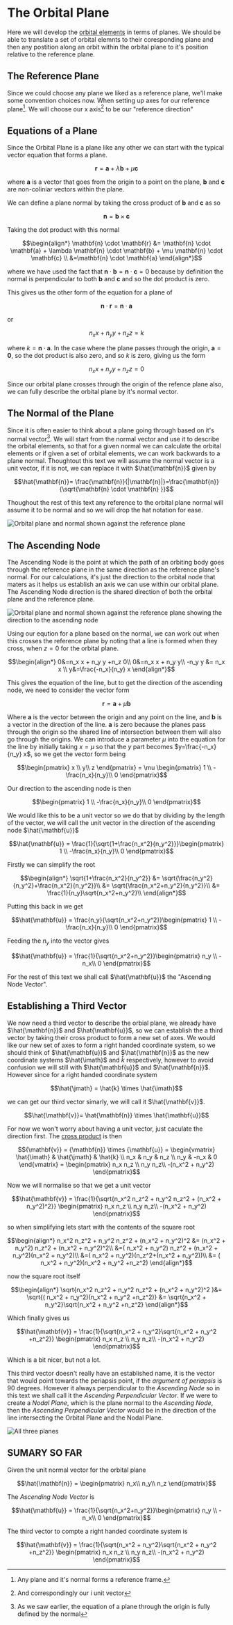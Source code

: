 # The Orbital Plane

Here we will develop the [orbital elements](https://en.wikipedia.org/wiki/Orbital_elements) in terms of planes. We should be able to translate a set of orbital elemnts to their coresponding plane and then any postition along an orbit within the orbital plane to it's position relative to the reference plane.

## The Reference Plane

Since we could choose any plane we liked as a reference plane, we'll make some convention choices now. When setting up axes for our reference plane[^1]. We will choose our x axis[^2] to be our "reference direction"


[^1]:Any plane and it's normal forms a reference frame.
[^2]:And correspondingly our i unit vector

## Equations of a Plane

Since the Orbital Plane is a plane like any other we can start with the typical vector equation that forms a plane.

``` math
\mathbf{r} = \mathbf{a} + \lambda \mathbf{b} + \mu \mathbf{c}
```
where $\mathbf{a}$ is a vector that goes from the origin to a point on the plane, $\mathbf{b}$ and $\mathbf{c}$ are non-coliniar vectors within the plane.

We can define a plane normal by taking the cross product of $\mathbf{b}$ and $\mathbf{c}$ as so
``` math
\mathbf{n} = \mathbf{b} \times \mathbf{c}
```
Taking the dot product with this normal

``` math
\begin{align*}
\mathbf{n} \cdot \mathbf{r} &= \mathbf{n} \cdot  \mathbf{a} + \lambda \mathbf{n} \cdot  \mathbf{b} + \mu \mathbf{n} \cdot \mathbf{c} \\
&=\mathbf{n} \cdot  \mathbf{a}
\end{align*}
```
where we have used the fact that $\mathbf{n} \cdot  \mathbf{b} = \mathbf{n} \cdot \mathbf{c} = 0$ because by definition the normal is perpendicular to both $\mathbf{b}$ and $\mathbf{c}$ and so the dot product is zero.

This gives us the other form of the equation for a plane of
``` math
\mathbf{n} \cdot \mathbf{r}=\mathbf{n} \cdot  \mathbf{a}
```
or
``` math
n_x x + n_y y +n_z z=k
```
where $k = \mathbf{n} \cdot  \mathbf{a}$.
In the case where the plane passes through the origin, $\mathbf{a}=\mathbf{0}$, so the dot product is also zero, and so $k$ is zero, giving us the form
``` math
n_x x + n_y y +n_z z=0
```

Since our orbital plane crosses through the origin of the refence plane also, we can fully describe the orbital plane by it's normal vector.

## The Normal of the Plane

Since it is often easier to think about a plane going through based on it's normal vector[^3]. We will start from the normal vector and use it to describe the orbital elements, so that for a given normal we can calculate the orbital elements or if given a set of orbital elements, we can work backwards to a plane normal. Thoughtout this text we will assume the normal vector is a unit vector, if it is not, we can replace it with $\hat{\mathbf{n}}$ given by

``` math
\hat{\mathbf{n}}= \frac{\mathbf{n}}{|\mathbf{n}|}=\frac{\mathbf{n}}{\sqrt{\mathbf{n} \cdot \mathbf{n} }}
```

Thoughout the rest of this text any reference to the orbital plane normal will assume it to be normal and so we will drop the hat notation for ease.

![Orbital plane and normal shown against the reference plane](./img/plane1.png)

[^3]: As we saw earlier, the equation of a plane through the origin is fully defined by the normal

## The Ascending Node

The Ascending Node is the point at which the path of an orbiting body goes through the reference plane in the same direction as the reference plane's normal. For our calculations, it's just the direction to the orbital node that maters as it helps us establish an axis we can use within our orbital plane. The Ascending Node direction is the shared direction of both the orbital plane and the reference plane.

![Orbital plane and normal shown against the reference plane showing the direction to the ascending node](./img/plain2.png)

Using our eqution for a plane based on the normal, we can work out when this crosses the reference plane by noting that a line is formed when they cross, when $z=0$ for the orbital plane.
``` math
\begin{align*}
0&=n_x x + n_y y +n_z 0\\
0&=n_x x + n_y y\\
-n_y y &= n_x x \\
y&=\frac{-n_x}{n_y} x
\end{align*}
```
This gives the equation of the line, but to get the direction of the ascending node, we need to consider the vector form
``` math
\mathbf{r} = \mathbf{a} + \mu \mathbf{b}
```
Where $\mathbf{a}$ is the vector between the origin and any point on the line, and $\mathbf{b}$ is a vector in the direction of the line. $\mathbf{a}$ is zero because the planes pass through the origin so the shared line of intersection between them will also go through the origins. We can introduce a parameter $\mu$ into the equation for the line by initially taking $x=\mu$ so that the $y$ part becomes $y=\frac{-n_x}{n_y} x$, so we get the vector form being

``` math
\begin{pmatrix}
x \\
y\\
z
\end{pmatrix} = \mu \begin{pmatrix}
1 \\
-\frac{n_x}{n_y}\\
0
\end{pmatrix}
```
Our direction to the ascending node is then 
``` math
\begin{pmatrix}
1 \\
-\frac{n_x}{n_y}\\
0
\end{pmatrix}
```
We would like this to be a unit vector so we do that by dividing by the length of the vector, we will call the unit vector in the direction of the ascending node $\hat{\mathbf{u}}$

``` math
\hat{\mathbf{u}} = \frac{1}{\sqrt{1+\frac{n_x^2}{n_y^2}}}\begin{pmatrix}
1 \\
-\frac{n_x}{n_y}\\
0
\end{pmatrix}
```
Firstly we can simplify the root

``` math
\begin{align*}
\sqrt{1+\frac{n_x^2}{n_y^2}} &= \sqrt{\frac{n_y^2}{n_y^2}+\frac{n_x^2}{n_y^2}}\\
 &= \sqrt{\frac{n_x^2+n_y^2}{n_y^2}}\\
 &= \frac{1}{n_y}\sqrt{n_x^2+n_y^2}\\
\end{align*}
```
Putting this back in we get
``` math
\hat{\mathbf{u}} = \frac{n_y}{\sqrt{n_x^2+n_y^2}}\begin{pmatrix}
1 \\
-\frac{n_x}{n_y}\\
0
\end{pmatrix}
```
Feeding the $n_y$ into the vector gives
``` math
\hat{\mathbf{u}} = \frac{1}{\sqrt{n_x^2+n_y^2}}\begin{pmatrix}
n_y \\
-n_x\\
0
\end{pmatrix}
```

For the rest of this text we shall call $\hat{\mathbf{u}}$ the "Ascending Node Vector".

## Establishing a Third Vector

We now need a third vector to describe the orbial plane, we already have $\hat{\mathbf{n}}$ and $\hat{\mathbf{u}}$, so we can establish the a third vector by taking their cross product to form a new set of axes. We would like our new set of axes to form a right handed coordinate system, so we should think of $\hat{\mathbf{u}}$ and $\hat{\mathbf{n}}$ as the new coordinate systems $\hat{\imath}$ and $\hat{k}$ respectively, however to avoid confusion we will still with $\hat{\mathbf{u}}$ and $\hat{\mathbf{n}}$. However since for a right handed coordinate system
``` math
\hat{\jmath} = \hat{k} \times \hat{\imath}
```
 we can get our third vector simarly, we will call it $\hat{\mathbf{v}}$.

``` math
\hat{\mathbf{v}}= \hat{\mathbf{n}} \times \hat{\mathbf{u}}
```

For now we won't worry about having a unit vector, just caculate the direction first. The [cross product](Maths/CrossProduct.md) is then 
``` math
{\mathbf{v}} = {\mathbf{n}} \times {\mathbf{u}} = \begin{vmatrix}
\hat{\imath} & \hat{\jmath} & \hat{k} \\
n_x & n_y & n_z \\
n_y & -n_x & 0 
\end{vmatrix} = \begin{pmatrix}
n_x n_z \\
n_y n_z\\
-(n_x^2 + n_y^2)
\end{pmatrix}
```
Now we will normalise so that we get a unit vector
``` math
\hat{\mathbf{v}} = \frac{1}{\sqrt{n_x^2 n_z^2 + n_y^2 n_z^2 + (n_x^2 + n_y^2)^2}} \begin{pmatrix}
n_x n_z \\
n_y n_z\\
-(n_x^2 + n_y^2)
\end{pmatrix}
```
so when simplifying lets start with the contents of the square root

``` math
\begin{align*}
n_x^2 n_z^2 + n_y^2 n_z^2 + (n_x^2 + n_y^2)^2 &= (n_x^2 + n_y^2) n_z^2 + (n_x^2 + n_y^2)^2\\
&=( n_x^2 + n_y^2) n_z^2 + (n_x^2 + n_y^2)(n_x^2 + n_y^2)\\
&=( n_x^2 + n_y^2)(n_z^2+(n_x^2 + n_y^2))\\
&= ( n_x^2 + n_y^2)(n_x^2 + n_y^2 +n_z^2)
\end{align*}
```
now the square root itself
``` math
\begin{align*}
\sqrt{n_x^2 n_z^2 + n_y^2 n_z^2 + (n_x^2 + n_y^2)^2 }&= \sqrt{( n_x^2 + n_y^2)(n_x^2 + n_y^2 +n_z^2)}
&= \sqrt{n_x^2 + n_y^2}\sqrt{n_x^2 + n_y^2 +n_z^2}
\end{align*}
```
Which finally gives us
``` math
\hat{\mathbf{v}} = \frac{1}{\sqrt{n_x^2 + n_y^2}\sqrt{n_x^2 + n_y^2 +n_z^2}} \begin{pmatrix}
n_x n_z \\
n_y n_z\\
-(n_x^2 + n_y^2)
\end{pmatrix}
```

Which is a bit nicer, but not a lot.

This third vector doesn't really have an established name, it is the vector that would point towards the periapsis point, if the _argument of periapsis_ is 90 degrees. However it always perpendicular to the _Ascending Node_ so in this text we shall call it the _Ascending Perpendicular Vector_. If we were to create a _Nodal Plane_, which is the plane normal to the _Ascending Node_, then the _Ascending Perpendicular Vector_ would be in the direction of the line intersecting the Orbital Plane and the Nodal Plane.

![All three planes](Ellipse2/img/planes.png)

## SUMARY SO FAR

Given the unit normal vector for the orbital plane
``` math
\hat{\mathbf{n}} = \begin{pmatrix}
n_x\\
n_y\\
n_z
\end{pmatrix}
```
The _Ascending Node Vector_ is 
``` math
\hat{\mathbf{u}} = \frac{1}{\sqrt{n_x^2+n_y^2}}\begin{pmatrix}
n_y \\
-n_x\\
0
\end{pmatrix}
```
The third vector to compte a right handed coordinate system is
``` math
\hat{\mathbf{v}} = \frac{1}{\sqrt{n_x^2 + n_y^2}\sqrt{n_x^2 + n_y^2 +n_z^2}} \begin{pmatrix}
n_x n_z \\
n_y n_z\\
-(n_x^2 + n_y^2)
\end{pmatrix}
```

